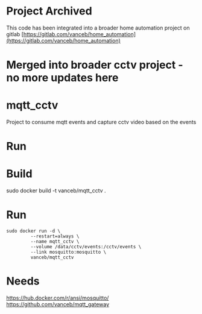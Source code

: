# Project Archived
This code has been integrated into a broader home automation project on gitlab [https://gitlab.com/vanceb/home_automation](https://gitlab.com/vanceb/home_automation)

# Merged into broader cctv project - no more updates here

mqtt_cctv
=========

Project to consume mqtt events and capture cctv video based on the events

Run
===

Build
=====

sudo docker build -t vanceb/mqtt_cctv .

Run
===

~~~ shell
sudo docker run -d \
         --restart=always \
         --name mqtt_cctv \
         --volume /data/cctv/events:/cctv/events \
         --link mosquitto:mosquitto \
         vanceb/mqtt_cctv
~~~

 Needs
 =====

 https://hub.docker.com/r/ansi/mosquitto/
 https://github.com/vanceb/mqtt_gateway
